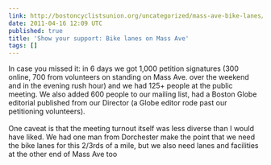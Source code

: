 ```yaml
---
link: http://bostoncyclistsunion.org/uncategorized/mass-ave-bike-lanes/
date: 2011-04-16 12:09 UTC
published: true
title: 'Show your support: Bike lanes on Mass Ave'
tags: []
---
```


In case you missed it: in 6 days we got 1,000 petition signatures (300 online, 700 from volunteers on standing on Mass Ave. over the weekend and in the evening rush hour) and we had 125+ people at the public meeting. We also added 600 people to our mailing list, had a Boston Globe editorial published from our Director (a Globe editor rode past our petitioning volunteers). <br><br>One caveat is that the meeting turnout itself was less diverse than I would have liked. We had one man from Dorchester make the point that we need the bike lanes for this 2/3rds of a mile, but we also need lanes and facilities at the other end of Mass Ave too
